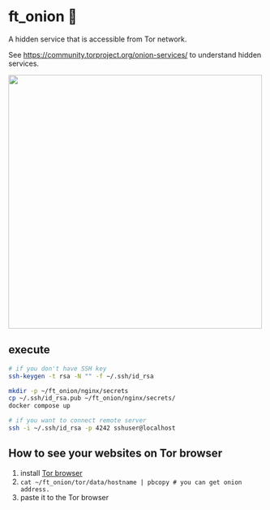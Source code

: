 # ft_onion 🧅
A hidden service that is accessible from Tor network.


See https://community.torproject.org/onion-services/ to understand hidden services.


<img src="https://community.torproject.org/static/images/onion-services/overview/onion-service-09.png" width="500" height="500"/>

## execute
```bash
# if you don't have SSH key
ssh-keygen -t rsa -N "" -f ~/.ssh/id_rsa

mkdir -p ~/ft_onion/nginx/secrets
cp ~/.ssh/id_rsa.pub ~/ft_onion/nginx/secrets/
docker compose up
```

```bash
# if you want to connect remote server
ssh -i ~/.ssh/id_rsa -p 4242 sshuser@localhost
```

## How to see your websites on Tor browser
1. install [Tor browser](https://www.torproject.org/)
2. ```cat ~/ft_onion/tor/data/hostname | pbcopy # you can get onion address.```
3. paste it to the Tor browser
